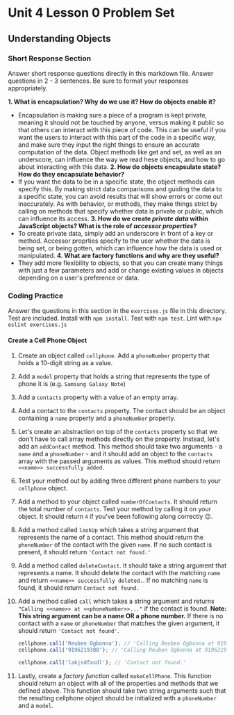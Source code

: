 # Unit 4 Lesson 0 Problem Set
## Understanding Objects

### Short Response Section
Answer short response questions directly in this markdown file. Answer questions in 2 - 3 sentences. Be sure to format your responses appropriately.

**1. What is encapsulation? Why do we use it? How do objects enable it?**
- Encapsulation is making sure a piece of a program is kept private, meaning it should not be touched by anyone, versus making it public so that others can interact with this piece of code. This can be useful if you want the users to interact with this part of the code in a specific way, and make sure they input the right things to ensure an accurate computation of the data. Object methods like get and set, as well as an underscore, can influence the way we read hese objects, and how to go about interacting with this data.
**2. How do objects encapsulate state? How do they encapsulate behavior?**
- If you want the data to be in a specific state, the object methods can specify this. By making strict data comparisons and guiding the data to a specific state, you can avoid results that will show errors or come out inaccurately. As with behavior, or methods, they make things strict by calling on methods that specify whether data is private or public, which can influence its access.
**3. How do we create _private data_ within JavaScript objects? What is the role of _accessor properties_?**
- To create private data, simply add an underscore in front of a key or method. Accessor proprties specify to the user whether the data is being set, or being gotten, which can influence how the data is used or manipulated.
**4. What are factory functions and why are they useful?**
- They add more flexibility to objects, so that you can create many things with just a few parameters and add or change existing values in objects depending on a user's preference or data.
### Coding Practice
Answer the questions in this section in the `exercises.js` file in this directory. Test are included. Install with `npm install`. Test with `npm test`. Lint with `npx eslint exercises.js`

#### Create a Cell Phone Object
1. Create an object called `cellphone`. Add a `phoneNumber` property that holds a 10-digit string as a value.

2. Add a `model` property that holds a string that represents the type of phone it is (e.g. `Samsung Galaxy Note`)

3. Add a `contacts` property with a value of an empty array. 

4. Add a contact to the `contacts` property. The contact should be an object containing a `name` property and a `phoneNumber` property.

5. Let's create an abstraction on top of the `contacts` property so that we don't have to call array methods directly on the property. Instead, let's add an `addContact` method. This method should take two arguments - a `name` and a `phoneNumber` - and it should add an object to the `contacts` array with the passed arguments as values. This method should return `<<name>> successfully added.`

6. Test your method out by adding three different phone numbers to your `cellphone` object.

7. Add a method to your object called `numberOfContacts`. It should return the total number of `contacts`. Test your method by calling it on your object. It should return `4` if you've been following along correctly 😉.

9. Add a method called `lookUp` which takes a string argument that represents the name of a contact. This method should return the `phoneNumber` of the contact with the given `name`. If no such contact is present, it should return `'Contact not found.'`

8. Add a method called `deleteContact`. It should take a string argument that represents a name. It should delete the contact with the matching `name` and return `<<name>> successfully deleted.`. If no matching `name` is found, it should return `Contact not found.`

9. Add a method called `call` which takes a string argument and returns `"Calling <<name>> at <<phoneNumber>>..."` if the contact is found. **Note: This string argument can be a name OR a phone number.** If there is no contact with a `name` or `phoneNumber` that matches the given argument, it should return `'Contact not found'`. 
      ```javascript
      cellphone.call('Reuben Ogbonna'); // 'Calling Reuben Ogbonna at 9196219388' (if contact is found)
      cellphone.call('9196219388'); // 'Calling Reuben Ogbonna at 9196219388' (if contact is found)

      cellphone.call('lakjsdfasdl'); // 'Contact not found.'
      ```

10. Lastly, create a _factory function_ called `makeCellPhone`. This function should return an object with all of the properties and methods that we defined above. This function should take two string arguments such that the resulting cellphone object should be initialized with a `phoneNumber` and a `model`. 


